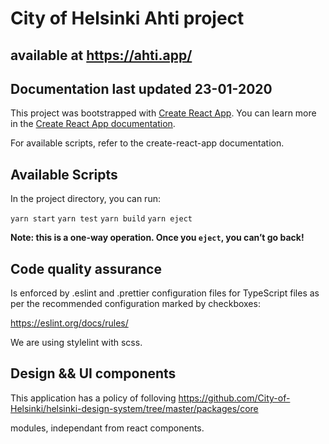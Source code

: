 # City of Helsinki Ahti project

## available at https://ahti.app/

## Documentation last updated 23-01-2020

This project was bootstrapped with [Create React App](https://github.com/facebook/create-react-app).
You can learn more in the [Create React App documentation](https://facebook.github.io/create-react-app/docs/getting-started).

For available scripts, refer to the create-react-app documentation.

## Available Scripts

In the project directory, you can run:

`yarn start`
`yarn test`
`yarn build`
`yarn eject`

**Note: this is a one-way operation. Once you `eject`, you can’t go back!**

## Code quality assurance

Is enforced by .eslint and .prettier configuration files for TypeScript files as per the recommended configuration marked by checkboxes:

https://eslint.org/docs/rules/

We are using stylelint with scss.

## Design && UI components

This application has a policy of folloving https://github.com/City-of-Helsinki/helsinki-design-system/tree/master/packages/core

modules, independant from react components.
